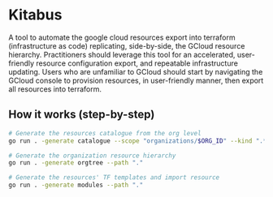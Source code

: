 # Kitabus 

A tool to automate the google cloud resources export into terraform (infrastructure as code) replicating, side-by-side,  the GCloud resource hierarchy. Practitioners should leverage this tool for an accelerated, user-friendly resource configuration export, and repeatable infrastructure updating. Users who are unfamiliar to GCloud should start by navigating the GCloud console to provision resources, in user-friendly manner, then export all resources into terraform.

## How it works (step-by-step)
```bash
# Generate the resources catalogue from the org level
go run . -generate catalogue --scope "organizations/$ORG_ID" --kind ".*Project" --path "."
```
```bash
# Generate the organization resource hierarchy
go run . -generate orgtree --path "."
```
```bash
# Generate the resources' TF templates and import resource
go run . -generate modules --path "."
```

